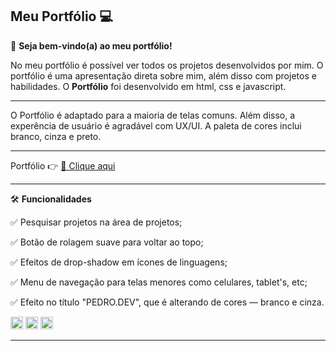 

## Meu Portfólio 💻


🌟 **Seja bem-vindo(a) ao meu portfólio!**

No meu portfólio é possível ver todos os projetos desenvolvidos por mim. 
O portfólio é uma apresentação direta sobre mim, além disso com projetos e habilidades.
O **Portfólio** foi desenvolvido em html, css e javascript.

---

O Portfólio é adaptado para a maioria de telas comuns. Além disso, a experência de usuário é agradável com UX/UI. A paleta de cores inclui branco, cinza e preto.

---

Portfólio 👉 [🔗 Clique aqui](https://eupedrobarbosa03.github.io/portfolio/)

---

🛠️ **Funcionalidades**

✅ Pesquisar projetos na área de projetos;  

✅ Botão de rolagem suave para voltar ao topo;  

✅ Efeitos de drop-shadow em ícones de linguagens;  

✅ Menu de navegação para telas menores como celulares, tablet's, etc;  

✅ Efeito no título "PEDRO.DEV", que é alterando de cores — branco e cinza.

<div align="left">
  <img src="https://cdn.jsdelivr.net/gh/devicons/devicon/icons/html5/html5-original.svg" width="20" height="20"/>
  <img src="https://cdn.jsdelivr.net/gh/devicons/devicon/icons/css3/css3-original.svg" width="20" height="20"/>
  <img src="https://cdn.simpleicons.org/javascript/F7DF1E" width="20" height="20"/>
</div>

---
